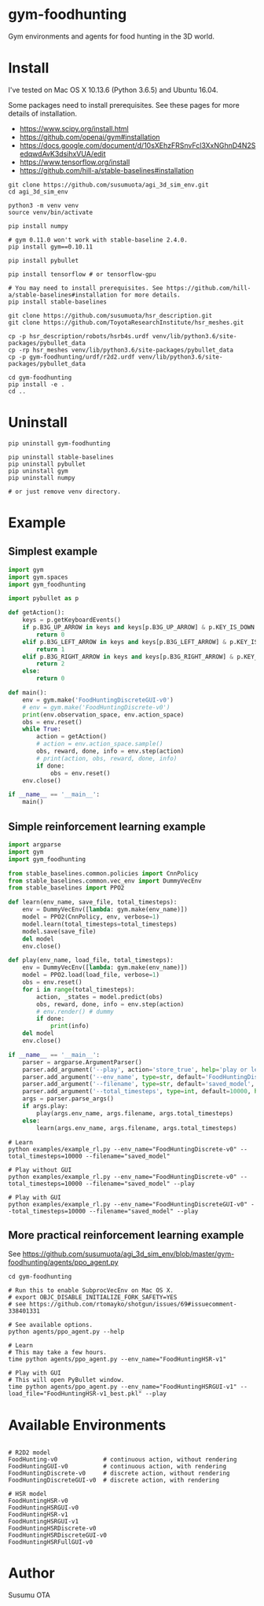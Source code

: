 # gym-foodhunting

Gym environments and agents for food hunting in the 3D world.


# Install

I've tested on Mac OS X 10.13.6 (Python 3.6.5) and Ubuntu 16.04.

Some packages need to install prerequisites. See these pages for more details of installation.

- https://www.scipy.org/install.html
- https://github.com/openai/gym#installation
- https://docs.google.com/document/d/10sXEhzFRSnvFcl3XxNGhnD4N2SedqwdAvK3dsihxVUA/edit
- https://www.tensorflow.org/install
- https://github.com/hill-a/stable-baselines#installation

```
git clone https://github.com/susumuota/agi_3d_sim_env.git
cd agi_3d_sim_env

python3 -m venv venv
source venv/bin/activate

pip install numpy

# gym 0.11.0 won't work with stable-baseline 2.4.0.
pip install gym==0.10.11

pip install pybullet

pip install tensorflow # or tensorflow-gpu

# You may need to install prerequisites. See https://github.com/hill-a/stable-baselines#installation for more details.
pip install stable-baselines

git clone https://github.com/susumuota/hsr_description.git
git clone https://github.com/ToyotaResearchInstitute/hsr_meshes.git

cp -p hsr_description/robots/hsrb4s.urdf venv/lib/python3.6/site-packages/pybullet_data
cp -rp hsr_meshes venv/lib/python3.6/site-packages/pybullet_data
cp -p gym-foodhunting/urdf/r2d2.urdf venv/lib/python3.6/site-packages/pybullet_data

cd gym-foodhunting
pip install -e .
cd ..
```


# Uninstall

```
pip uninstall gym-foodhunting

pip uninstall stable-baselines
pip uninstall pybullet
pip uninstall gym
pip uninstall numpy

# or just remove venv directory.
```


# Example

## Simplest example

```python
import gym
import gym.spaces
import gym_foodhunting

import pybullet as p

def getAction():
    keys = p.getKeyboardEvents()
    if p.B3G_UP_ARROW in keys and keys[p.B3G_UP_ARROW] & p.KEY_IS_DOWN:
        return 0
    elif p.B3G_LEFT_ARROW in keys and keys[p.B3G_LEFT_ARROW] & p.KEY_IS_DOWN:
        return 1
    elif p.B3G_RIGHT_ARROW in keys and keys[p.B3G_RIGHT_ARROW] & p.KEY_IS_DOWN:
        return 2
    else:
        return 0

def main():
    env = gym.make('FoodHuntingDiscreteGUI-v0')
    # env = gym.make('FoodHuntingDiscrete-v0')
    print(env.observation_space, env.action_space)
    obs = env.reset()
    while True:
        action = getAction()
        # action = env.action_space.sample()
        obs, reward, done, info = env.step(action)
        # print(action, obs, reward, done, info)
        if done:
            obs = env.reset()
    env.close()

if __name__ == '__main__':
    main()
```

## Simple reinforcement learning example

```python
import argparse
import gym
import gym_foodhunting

from stable_baselines.common.policies import CnnPolicy
from stable_baselines.common.vec_env import DummyVecEnv
from stable_baselines import PPO2

def learn(env_name, save_file, total_timesteps):
    env = DummyVecEnv([lambda: gym.make(env_name)])
    model = PPO2(CnnPolicy, env, verbose=1)
    model.learn(total_timesteps=total_timesteps)
    model.save(save_file)
    del model
    env.close()

def play(env_name, load_file, total_timesteps):
    env = DummyVecEnv([lambda: gym.make(env_name)])
    model = PPO2.load(load_file, verbose=1)
    obs = env.reset()
    for i in range(total_timesteps):
        action, _states = model.predict(obs)
        obs, reward, done, info = env.step(action)
        # env.render() # dummy
        if done:
            print(info)
    del model
    env.close()

if __name__ == '__main__':
    parser = argparse.ArgumentParser()
    parser.add_argument('--play', action='store_true', help='play or learn.')
    parser.add_argument('--env_name', type=str, default='FoodHuntingDiscreteGUI-v0', help='environment name.')
    parser.add_argument('--filename', type=str, default='saved_model', help='filename to save/load model.')
    parser.add_argument('--total_timesteps', type=int, default=10000, help='total timesteps.')
    args = parser.parse_args()
    if args.play:
        play(args.env_name, args.filename, args.total_timesteps)
    else:
        learn(args.env_name, args.filename, args.total_timesteps)
```

```
# Learn
python examples/example_rl.py --env_name="FoodHuntingDiscrete-v0" --total_timesteps=10000 --filename="saved_model"
```

```
# Play without GUI
python examples/example_rl.py --env_name="FoodHuntingDiscrete-v0" --total_timesteps=10000 --filename="saved_model" --play

# Play with GUI
python examples/example_rl.py --env_name="FoodHuntingDiscreteGUI-v0" --total_timesteps=10000 --filename="saved_model" --play
```

## More practical reinforcement learning example

See https://github.com/susumuota/agi_3d_sim_env/blob/master/gym-foodhunting/agents/ppo_agent.py

```
cd gym-foodhunting

# Run this to enable SubprocVecEnv on Mac OS X.
# export OBJC_DISABLE_INITIALIZE_FORK_SAFETY=YES
# see https://github.com/rtomayko/shotgun/issues/69#issuecomment-338401331

# See available options.
python agents/ppo_agent.py --help

# Learn
# This may take a few hours.
time python agents/ppo_agent.py --env_name="FoodHuntingHSR-v1"

# Play with GUI
# This will open PyBullet window.
time python agents/ppo_agent.py --env_name="FoodHuntingHSRGUI-v1" --load_file="FoodHuntingHSR-v1_best.pkl" --play
```

# Available Environments

```

# R2D2 model
FoodHunting-v0             # continuous action, without rendering
FoodHuntingGUI-v0          # continuous action, with rendering
FoodHuntingDiscrete-v0     # discrete action, without rendering
FoodHuntingDiscreteGUI-v0  # discrete action, with rendering

# HSR model
FoodHuntingHSR-v0
FoodHuntingHSRGUI-v0
FoodHuntingHSR-v1
FoodHuntingHSRGUI-v1
FoodHuntingHSRDiscrete-v0
FoodHuntingHSRDiscreteGUI-v0
FoodHuntingHSRFullGUI-v0
```

# Author

Susumu OTA
